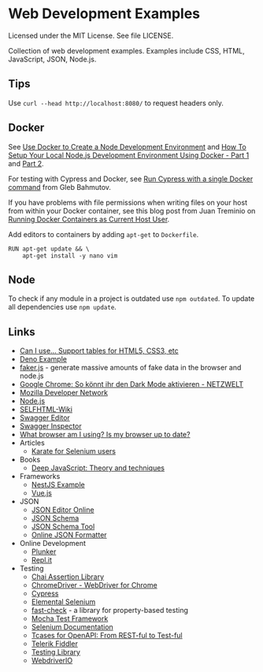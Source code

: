 # Web Development Examples

Licensed under the MIT License. See file LICENSE.

Collection of web development examples. Examples include CSS, HTML, JavaScript, JSON, Node.js.

## Tips

Use `curl --head http://localhost:8080/` to request headers only.

## Docker

See [Use Docker to Create a Node Development Environment](https://auth0.com/blog/use-docker-to-create-a-node-development-environment/) and [How To Setup Your Local Node.js Development Environment Using Docker - Part 1](https://www.docker.com/blog/how-to-setup-your-local-node-js-development-environment-using-docker/) and [Part 2](https://www.docker.com/blog/how-to-setup-your-local-node-js-development-environment-using-docker-part-2/).

For testing with Cypress and Docker, see [Run Cypress with a single Docker command](https://www.cypress.io/blog/2019/05/02/run-cypress-with-a-single-docker-command/) from Gleb Bahmutov.

If you have problems with file permissions when writing files on your host from within your Docker container, see this blog post from Juan Treminio on [Running Docker Containers as Current Host User](https://jtreminio.com/blog/running-docker-containers-as-current-host-user/).

Add editors to containers by adding `apt-get` to `Dockerfile`.

    RUN apt-get update && \
        apt-get install -y nano vim

## Node

To check if any module in a project is outdated use `npm outdated`. To update all dependencies use `npm update`.

## Links

* [Can I use... Support tables for HTML5, CSS3, etc](https://caniuse.com/ "Can I use... Support tables for HTML5, CSS3, etc")
* [Deno Example](https://github.com/mneiferbag/javascript-deno)
* [faker.js](https://github.com/Marak/faker.js) - generate massive amounts of fake data in the browser and node.js
* [Google Chrome: So könnt ihr den Dark Mode aktivieren - NETZWELT](https://www.netzwelt.de/tutorial/170769-google-chrome-so-dark-mode-aktivieren.html "Google Chrome: So könnt ihr den Dark Mode aktivieren - NETZWELT")
* [Mozilla Developer Network](https://developer.mozilla.org/ "Mozilla Developer Network")
* [Node.js](https://nodejs.org/ "Node.js")
* [SELFHTML-Wiki](https://wiki.selfhtml.org/wiki/Startseite "SELFHTML-Wiki")
* [Swagger Editor](http://editor.swagger.io/ "Swagger Editor")
* [Swagger Inspector](https://inspector.swagger.io/builder "Swagger Inspector")
* [What browser am I using? Is my browser up to date?](https://www.whatismybrowser.com/ "What browser am I using? Is my browser up to date?")
* Articles
   * [Karate for Selenium users](https://medium.com/@mneiferbag/karate-for-selenium-users-875a165823ee)
* Books
   * [Deep JavaScript: Theory and techniques](https://exploringjs.com/deep-js/ "Deep JavaScript: Theory and techniques")
* Frameworks
   * [NestJS Example](https://github.com/mneiferbag/javascript-nestjs)
   * [Vue.js](https://vuejs.org/ "Vue.js")
* JSON
   * [JSON Editor Online](https://jsoneditoronline.org/ "JSON Editor Online")
   * [JSON Schema](http://json-schema.org/ "JSON Schema")
   * [JSON Schema Tool](https://jsonschema.net/ "JSON Schema Tool")
   * [Online JSON Formatter](https://jsonformatter.org/ "Best JSON Formatter and JSON Validator: Online JSON Formatter")
* Online Development
   * [Plunker](https://plnkr.co/)
   * [Repl.it](https://repl.it/)
* Testing
   * [Chai Assertion Library](https://www.chaijs.com/ "Chai Assertion Library")
   * [ChromeDriver - WebDriver for Chrome](https://sites.google.com/a/chromium.org/chromedriver/ "ChromeDriver - WebDriver for Chrome")
   * [Cypress](https://www.cypress.io/ "Cypress")
   * [Elemental Selenium](https://elementalselenium.com/ "Elemental Selenium")
   * [fast-check](https://dubzzz.github.io/fast-check.github.com/) - a library for property-based testing
   * [Mocha Test Framework](https://mochajs.org/ "Mocha Test Framework")
   * [Selenium Documentation](https://www.selenium.dev/documentation/en/ "Selenium Documentation")
   * [Tcases for OpenAPI: From REST-ful to Test-ful](https://github.com/Cornutum/tcases/tree/master/tcases-openapi)
   * [Telerik Fiddler](https://www.telerik.com/fiddler "Telerik Fiddler")
   * [Testing Library](https://testing-library.com/ "Testing Library")
   * [WebdriverIO](https://webdriver.io/ "WebdriverIO")
